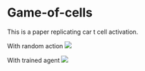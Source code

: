 # Game-of-cells

This is a paper replicating car t cell activation. 




With random action
![](https://github.com/Sakib1418/Game-of-cells/blob/main/image/randompolicy.gif)


With trained agent
![](https://github.com/Sakib1418/Game-of-cells/blob/main/image/withpolicy.gif)
